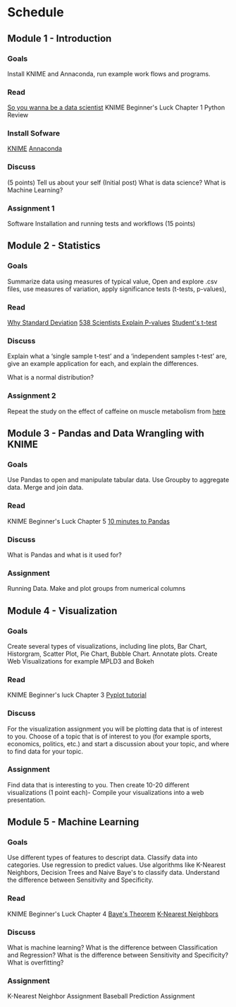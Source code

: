 # Schedule

## Module 1 - Introduction

### Goals
Install KNIME and Annaconda, run example work flows and programs. 

### Read
[So you wanna be a data scientist](https://mashable.com/2014/12/25/data-scientist/)
KNIME Beginner's Luck Chapter 1
Python Review

### Install Sofware
[KNIME](https://www.knime.com/downloads)
[Annaconda](https://www.anaconda.com/distribution/)

### Discuss
(5 points)
Tell us about your self (Initial post)
What is data science?
What is Machine Learning?

### Assignment 1
Software Installation and running tests and workflows (15 points)

## Module 2 - Statistics
### Goals
Summarize data using measures of typical value, Open and explore .csv files, use measures of variation, apply significance tests (t-tests, p-values),  

### Read
[Why Standard Deviation](http://www.separatinghyperplanes.com/2014/04/why-do-statisticians-use-standard.html)
[538 Scientists Explain P-values](https://fivethirtyeight.com/features/not-even-scientists-can-easily-explain-p-values/)
[Student's t-test](https://en.wikipedia.org/wiki/Student%27s_t-test)

### Discuss

Explain what a ‘single sample t-test’ and a ‘independent samples t-test’ are, give an example application for each, and explain the differences.

What is a normal distribution?

### Assignment 2

Repeat the study on the effect of caffeine on muscle metabolism from [here](http://learntech.uwe.ac.uk/da/Default.aspx?pageid=1438)

## Module 3 - Pandas and Data Wrangling with KNIME

### Goals
Use Pandas to open and manipulate tabular data.  Use Groupby to aggregate data.  Merge and join data. 

### Read
KNIME Beginner's Luck Chapter 5
[10 minutes to Pandas](https://pandas.pydata.org/pandas-docs/stable/getting_started/10min.html#min)

### Discuss
What is Pandas and what is it used for?

### Assignment

Running Data.  Make and plot groups from numerical columns

## Module 4 - Visualization

### Goals
Create several types of visualizations, including line plots,  Bar Chart,  Historgram, Scatter Plot, Pie Chart, Bubble Chart.
Annotate plots.
Create Web Visualizations for example MPLD3 and Bokeh
### Read
KNIME Beginner's luck Chapter 3
[Pyplot tutorial](https://matplotlib.org/tutorials/introductory/pyplot.html)

### Discuss
For the visualization assignment you will be plotting data that is of interest to you.  Choose of a topic that is of interest to you (for example sports, economics, politics, etc.) and start a discussion about your topic, and where to find data for your topic. 
### Assignment
Find data that is interesting to you.
Then create 10-20 different visualizations (1 point each)- Compile your visualizations into a web presentation. 

## Module 5 - Machine Learning

### Goals
Use different types of features to descript data.  Classify data into categories.  Use regression to predict values.  Use algorithms like K-Nearest Neighbors, Decision Trees and Naive Baye's to classify data.   Understand the difference between Sensitivity and Specificity.  

### Read
KNIME Beginner's Luck Chapter 4
[Baye's Theorem](https://en.wikipedia.org/wiki/Bayes%27_theorem#Statement_of_theorem)
[K-Nearest Neighbors](https://en.wikipedia.org/wiki/K-nearest_neighbors_algorithm)


### Discuss
What is machine learning?
What is the difference between Classification and Regression?
What is the difference between Sensitivity and Specificity? 
What is overfitting?

### Assignment
K-Nearest Neighbor Assignment
Baseball Prediction Assignment









